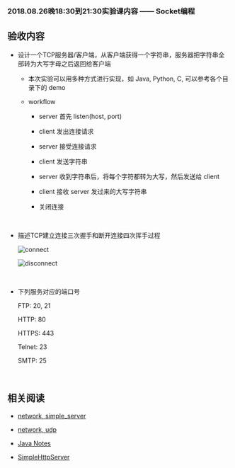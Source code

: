 ###	2018.08.26晚18:30到21:30实验课内容 —— Socket编程

##	验收内容

*	设计一个TCP服务器/客户端，从客户端获得一个字符串，服务器把字符串全部转为大写字母之后返回给客户端

	*	本次实验可以用多种方式进行实现，如 Java, Python, C, 可以参考各个目录下的 demo

	*	workflow

		*	server 首先 listen(host, port)

		*	client 发出连接请求

		*	server 接受连接请求

		*	client 发送字符串

		*	server 收到字符串后，将每个字符都转为大写，然后发送给 client

		*	client 接收 server 发过来的大写字符串

		*	关闭连接

<br>

*	描述TCP建立连接三次握手和断开连接四次挥手过程

	![connect](https://github.com/jJayyyyyyy/USTC-2018-Summer-Course/blob/master/20180826/DailyTest/assets/connect.png)

	![disconnect](https://github.com/jJayyyyyyy/USTC-2018-Summer-Course/blob/master/20180826/DailyTest/assets/disconnect.png)

<br>

*	下列服务对应的端口号

	FTP: 20, 21

	HTTP: 80

	HTTPS: 443

	Telnet: 23

	SMTP: 25

<br>

##	相关阅读

*	[network, simple_server](https://github.com/jJayyyyyyy/network/tree/master/application_layer/http/simple_server)

*	[network, udp](https://github.com/jJayyyyyyy/network/tree/master/transport_layer/udp)

*	[Java Notes](https://github.com/jJayyyyyyy/JavaNotes)

*	[SimpleHttpServer](https://github.com/jJayyyyyyy/SimpleHttpServer)

<br>
